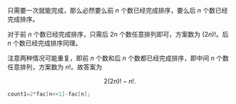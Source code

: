 只需要一次就能完成，那么必然要么前 $n$ 个数已经完成排序，要么后 $n$ 个数已经完成排序。

对于前 $n$ 个数已经完成排序，只需后 $2n$ 个数任意排列即可，方案数为 $(2n)!$。后 $n$ 个数已经完成排序同理。

注意两种情况可能重复，即前 $n$ 个数和后 $n$ 个数都已经完成排序，即中间 $n$ 个数任意排列，方案数为 $n!$。故答案为

$$
2(2n)!-n!.
$$

```cpp
count1=2*fac[n<<1]-fac[n];
```